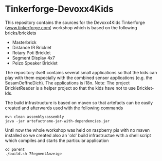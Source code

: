 # Tinkerforge-Devoxx4Kids

This repository contains the sources for the Devoxx4Kids Tinkerforge (www.tinkerforge.com) workshop which is based on the following bricks/bricklets
* Masterbrick
* Distance IR Bricklet
* Rotary Poti Bricklet
* Segment Display 4x7
* Peizo Speaker Bricklet

The repository itself contains several small applications so that the kids can play with them especially with the combined sensor applications (e.g. the SesamOeffneDich). The applications is i18n. Note: The project BrickletReader is a helper project so that the kids have not to use Bricklet-Ids.

The build infrastructure is based on maven so that artefacts can be easily created and afterwards used with the following commands

    mvn clean assembly:assembly
    java -jar artefactname-jar-with-dependencies.jar

Until now the whole workshop was held on raspberry pis with no maven installed so we created also an 'old' build infrastructue with a shell script which compiles and starts the particular application

    cd parent
    ./build.sh 7SegmentAnzeige
